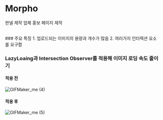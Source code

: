 # Morpho
판넬 제작 업체 홍보 페이지 제작

<br>
### 주요 특징
1. 업로드되는 이미지의 용량과 개수가 많음 
2. 여러가지 인터렉션 요소를 요구함

### LazyLoaing과 Intersection Observer를 적용해 이미지 로딩 속도 줄이기

#### 적용 전 

![GIFMaker_me (4)](https://github.com/kong33/Morpho/assets/96658105/83386661-e895-47ef-a067-128ce79c2c68)

#### 적용 후 

![GIFMaker_me (5)](https://github.com/kong33/Morpho/assets/96658105/f03c2434-07b0-41d9-b1df-990798abc413)



